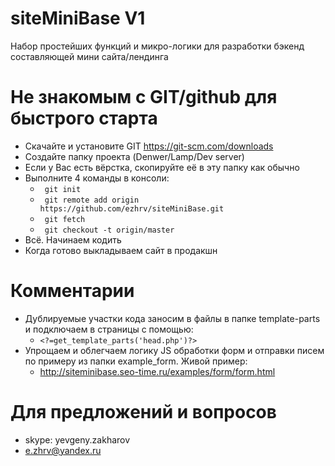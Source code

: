 # siteMiniBase V1
Набор простейших функций и микро-логики для разработки бэкенд составляющей мини сайта/лендинга

# Не знакомым с GIT/github для быстрого старта

* Скачайте и установите GIT https://git-scm.com/downloads
* Создайте папку проекта (Denwer/Lamp/Dev server)
* Если у Вас есть вёрстка, скопируйте её в эту папку как обычно
* Выполните 4 команды в консоли:
  * ``` git init``` 
  * ``` git remote add origin https://github.com/ezhrv/siteMiniBase.git``` 
  * ``` git fetch``` 
  * ``` git checkout -t origin/master``` 
* Всё. Начинаем кодить
* Когда готово выкладываем сайт в продакшн
 
# Комментарии

* Дублируемые участки кода заносим в файлы в папке template-parts и подключаем в страницы с помощью:
  * ```<?=get_template_parts('head.php')?>```
* Упрощаем и облегчаем логику JS обработки форм и отправки писем по примеру из папки example_form. Живой пример:
  * http://siteminibase.seo-time.ru/examples/form/form.html

# Для предложений и вопросов

* skype: yevgeny.zakharov
* e.zhrv@yandex.ru



